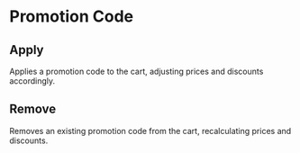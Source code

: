 # Promotion Code

## Apply

Applies a promotion code to the cart, adjusting prices and discounts accordingly.

## Remove

Removes an existing promotion code from the cart, recalculating prices and discounts.
